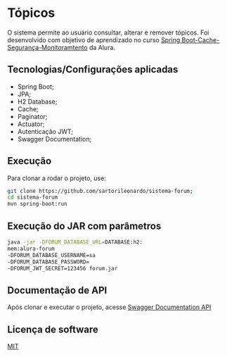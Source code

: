 # Tópicos

O sistema permite ao usuário consultar, alterar e remover tópicos.
Foi desenvolvido com objetivo de aprendizado no curso [Spring Boot-Cache-Segurança-Monitoramtento](https://cursos.alura.com.br/course/spring-boot-seguranca-cache-monitoramento) da Alura.

## Tecnologias/Configurações aplicadas
- Spring Boot;
- JPA;
- H2 Database;
- Cache;
- Paginator;
- Actuator;
- Autenticação JWT;
- Swagger Documentation;

## Execução

Para clonar a rodar o projeto, use:

```bash
git clone https://github.com/sartorileonardo/sistema-forum;
cd sistema-forum
mvn spring-boot:run
```

## Execução do JAR com parâmetros
```bash
java -jar -DFORUM_DATABASE_URL=DATABASE:h2:
mem:alura-forum
-DFORUM_DATABASE_USERNAME=sa
-DFORUM_DATABASE_PASSWORD=
-DFORUM_JWT_SECRET=123456 forum.jar
```

## Documentação de API

Após clonar e executar o projeto, acesse [Swagger Documentation API](http://localhost:8080/swagger-ui.html#/)


## Licença de software
[MIT](https://choosealicense.com/licenses/mit/)

